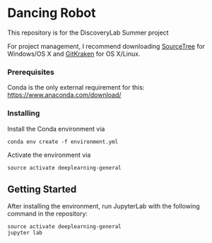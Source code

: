 # Dancing Robot

This repository is for the DiscoveryLab Summer project

For project management, I recommend downloading [SourceTree](https://www.sourcetreeapp.com/) for Windows/OS X and [GitKraken](https://www.gitkraken.com/) for OS X/Linux.

### Prerequisites

Conda is the only external requirement for this: https://www.anaconda.com/download/

### Installing

Install the Conda environment via
```
conda env create -f environment.yml
```

Activate the environment via

```
source activate deeplearning-general
```

## Getting Started

After installing the environment, run JupyterLab with the following command in the repository:

```
source activate deeplearning-general
jupyter lab
```

